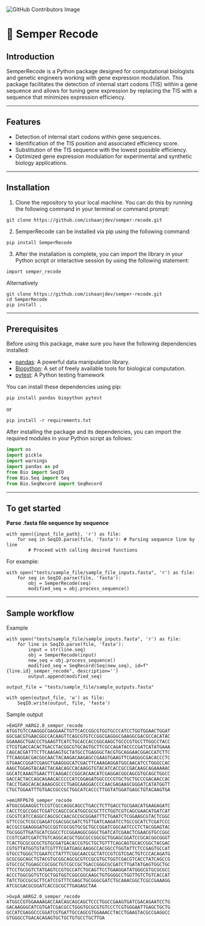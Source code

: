 ![GitHub Contributors Image](https://contrib.rocks/image?repo=ishaanjdev/semper-recode)
# 🔬 Semper Recode

## Introduction

SemperRecode is a Python package designed for computational biologists and genetic engineers working with gene expression modulation. This package facilitates the detection of internal start codons (TIS) within a gene sequence and allows for tuning gene expression by replacing the TIS with a sequence that minimizes expression efficiency.

****

## Features

- Detection of internal start codons within gene sequences.
- Identification of the TIS position and associated efficiency score.
- Substitution of the TIS sequence with the lowest possible efficiency.
- Optimized gene expression modulation for experimental and synthetic biology applications.

****

## Installation

1. Clone the repository to your local machine. You can do this by running the following command in your terminal or command prompt:

```shell
git clone https://github.com/ishaanjdev/semper-recode.git
```

2. SemperRecode can be installed via pip using the following command:

```shell
pip install SemperRecode
```

3. After the installation is complete, you can import the library in your Python script or interactive session by using the following statement:

```shell
import semper_recode
```

Alternatively

```shell
git clone https://github.com/ishaanjdev/semper-recode.git
cd SemperRecode
pip install .
```

****

## Prerequisites

Before using this package, make sure you have the following dependencies installed:

- [pandas](https://pandas.pydata.org/): A powerful data manipulation library.
- [Biopython](https://biopython.org/): A set of freely available tools for biological computation.
- [pytest](https://docs.pytest.org/): A Python testing framework

You can install these dependencies using pip:

```shell
pip install pandas biopython pytest
```

or

```shell
pip install -r requirements.txt
```

After installing the package and its dependencies, you can import the required modules in your Python script as follows:

```python
import os
import pickle
import warnings
import pandas as pd
from Bio import SeqIO
from Bio.Seq import Seq
from Bio.SeqRecord import SeqRecord
```

***

## To get started
**Parse .fasta file sequence by sequence**

```shell
with open({input_file_path}, 'r') as file:
    for seq in SeqIO.parse(file, 'fasta'): # Parsing sequence line by line
        # Proceed with calling desired functions
```

For example:
```shell
with open("tests/sample_file/sample_file_inputs.fasta", 'r') as file:
    for seq in SeqIO.parse(file, 'fasta'):
        obj = SemperRecode(seq)
        modified_seq = obj.process_sequence()
```
****

## Sample workflow

Example 
```shell
with open("tests/sample_file/sample_inputs.fasta", 'r') as file:
    for line in SeqIO.parse(file, 'fasta'):
        input = str(line.seq)
        obj = SemperRecode(input)
        new_seq = obj.process_sequence()
        modified_seq = SeqRecord(Seq(new_seq), id=f"{line.id}_semper_recode", description='')
        output.append(modified_seq)

output_file = "tests/sample_file/sample_outputs.fasta"

with open(output_file, 'w') as file:
    SeqIO.write(output, file, 'fasta')
```

Sample output
```shell
>EmGFP_mARG2.0_semper_recode
ATGGTGTCCAAGGGCGAGGAACTGTTCACCGGCGTGGTGCCCATCCTGGTGGAACTGGAT
GGCGACGTGAACGGCCACAAGTTCAGCGTGTCCGGCGAGGGCGAAGGCGACGCCACATAC
GGAAAGCTGACCCTGAAGTTCATCTGCACCACCGGCAAGCTGCCCGTGCCTTGGCCTACC
CTCGTGACCACACTGACCTACGGCGTGCAGTGCTTCGCCAGATACCCCGATCATATGAAA
CAGCACGATTTCTTCAAGAGTGCTATGCCTGAGGGCTACGTGCAGGAACGGACCATCTTC
TTCAAGGACGACGGCAACTACAAGACAAGAGCCGAAGTGAAGTTCGAGGGCGACACCCTC
GTGAACCGGATCGAGCTGAAGGGCATCGACTTCAAAGAGGATGGCAACATCCTGGGCCAC
AAGCTGGAGTACAACTACAACAGCCACAAGGTGTACATCACCGCCGACAAGCAGAAAAAC
GGCATCAAAGTGAACTTCAAGACCCGGCACAACATCGAGGACGGCAGCGTGCAGCTGGCC
GACCACTACCAGCAGAACACCCCCATCGGAGATGGCCCCGTGCTGCTGCCCGACAACCAC
TACCTGAGCACACAAAGCGCCCTGAGCAAGGACCCCAACGAGAAGCGGGATCATATGGTT
CTGCTGGAATTTGTGACCGCCGCTGGCATCACCCTTGGTATGGATGAGCTGTACAAGTGA

>emiRFP670_semper_recode
ATGGCGGAAGGCTCCGTCGCCAGGCAGCCTGACCTCTTGACCTGCGAACATGAAGAGATC
CACCTCGCCGGCTCGATCCAGCCGCATGGCGCGCTTCTGGTCGTCAGCGAACATGATCAT
CGCGTCATCCAGGCCAGCGCCAACGCCGCGGAATTTCTGAATCTCGGAAGCGTACTCGGC
GTTCCGCTCGCCGAGATCGACGGCGATCTGTTGATCAAGATCCTGCCGCATCTCGATCCC
ACCGCCGAAGGGATGCCGGTCGCGGTGCGCTGCCGGATCGGCAATCCCTCTACGGAGTAC
TGCGGGTTGATGCATCGGCCTCCGGAAGGCGGGCTGATCATCGAACTCGAACGTGCCGGC
CCGTCGATCGATCTGTCAGGCACGCTGGCGCCGGCGCTGGAGCGGATCCGCACGGCGGGT
TCACTGCGCGCGCTGTGCGATGACACCGTGCTGCTGTTTCAGCAGTGCACCGGCTACGAC
CGTGTTATGGTGTATCGTTTCGATGAGCAAGGCCACGGCCTGGTATTCTCCGAGTGCCAT
GTGCCTGGGCTCGAATCCTATTTCGGCAACCGCTATCCGTCGTCGACTGTCCCACAGATG
GCGCGGCAGCTGTACGTGCGGCAGCGCGTCCGCGTGCTGGTCGACGTCACCTATCAGCCG
GTGCCGCTGGAGCCGCGGCTGTCGCCGCTGACCGGGCGCGATCTTGATATGAGTGGCTGC
TTCCTGCGGTCTATGAGTCCGTGCCATCTGCAGTTCCTGAAGGATATGGGCGTGCGCGCC
ACCCTGGCGGTGTCGCTGGTGGTCGGCGGCAAGCTGTGGGGCCTGGTTGTCTGTCACCAT
TATCTGCCGCGCTTCATCCGTTTCGAGCTGCGGGCGATCTGCAAACGGCTCGCCGAAAGG
ATCGCGACGCGGATCACCGCGCTTGAGAGCTAA

>GvpA_mARG2.0_semper_recode
ATGGCCGTGGAAAAGACCAACAGCAGCAGCTCCCTGGCCGAAGTGATCGACAGAATCCTG
GACAAGGGCATCGTGATCGACGCCTGGGTGCGCGTGTCCCTCGTGGGAATTGAGCTGCTG
GCCATCGAGGCCCGGATCGTGATTGCCAGCGTGGAAACCTACCTGAAGTACGCCGAGGCC
GTGGGCCTGACACAGAGTGCTGCTGTGCCTGCTTGA
```